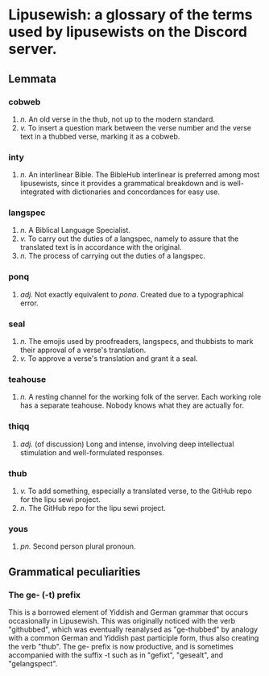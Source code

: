 # Lipusewish: a glossary of the terms used by lipusewists on the Discord server.

## Lemmata

### cobweb

1. *n.* An old verse in the thub, not up to the modern standard.
2. *v.* To insert a question mark between the verse number and the verse text in a thubbed verse, marking it as a cobweb.

### inty

1. *n.* An interlinear Bible. The BibleHub interlinear is preferred among most lipusewists, since it provides a grammatical breakdown and is well-integrated with dictionaries and concordances for easy use.

### langspec

1. *n.* A Biblical Language Specialist.
2. *v.* To carry out the duties of a langspec, namely to assure that the translated text is in accordance with the original.
3. *n.* The process of carrying out the duties of a langspec.

### ponq

1. *adj.* Not exactly equivalent to *pona*. Created due to a typographical error.

### seal

1. *n.* The emojis used by proofreaders, langspecs, and thubbists to mark their approval of a verse's translation.
2. *v.* To approve a verse's translation and grant it a seal.

### teahouse

1. *n.* A resting channel for the working folk of the server. Each working role has a separate teahouse. Nobody knows what they are actually for.

### thiqq

1. *adj.* (of discussion) Long and intense, involving deep intellectual stimulation and well-formulated responses.

### thub

1. *v.* To add something, especially a translated verse, to the GitHub repo for the lipu sewi project.
2. *n.* The GitHub repo for the lipu sewi project.

### yous

1. *pn.* Second person plural pronoun.

## Grammatical peculiarities

### The ge- (-t) prefix

This is a borrowed element of Yiddish and German grammar that occurs occasionally in Lipusewish. This was originally noticed with the verb "githubbed", which was eventually reanalysed as "ge-thubbed" by analogy with a common German and Yiddish past participle form, thus also creating the verb "thub". The ge- prefix is now productive, and is sometimes accompanied with the suffix -t such as in "gefixt", "gesealt", and "gelangspect".